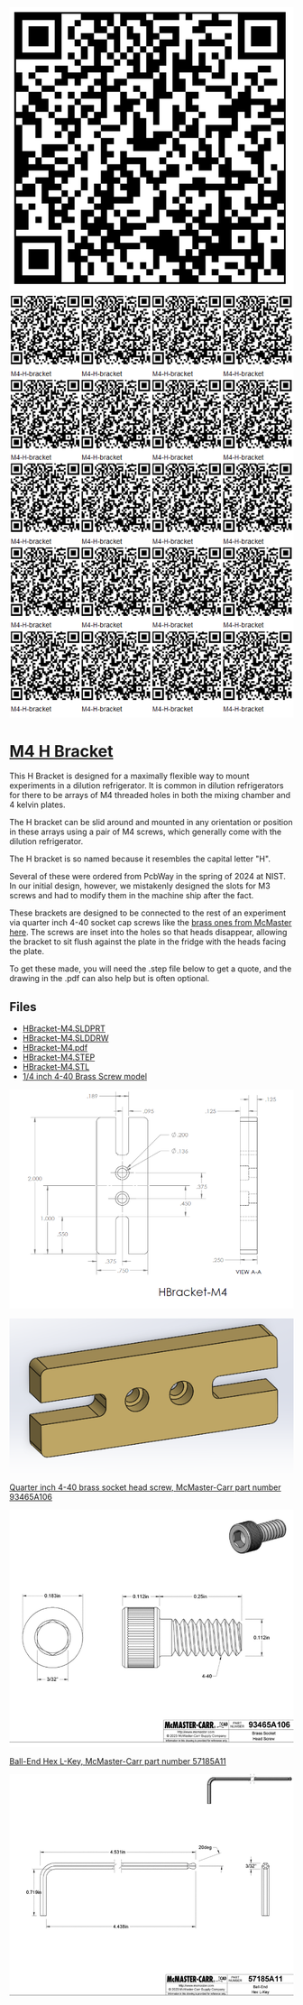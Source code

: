 
![](images/qrcode.png)
![](images/qrcode-page.png)

# [M4 H Bracket](https://github.com/lafefspietz/jjiv/tree/main/h-bracket)

This H Bracket is designed for a maximally flexible way to mount experiments in a dilution refrigerator. It is common in dilution refrigerators for there to be arrays of M4 threaded holes in both the mixing chamber and 4 kelvin plates. 

The H bracket can be slid around and mounted in any orientation or position in these arrays using a pair of M4 screws, which generally come with the dilution refrigerator.  

The H bracket is so named because it resembles the capital letter "H".

Several of these were ordered from PcbWay in the spring of 2024 at NIST.  In our initial design, however, we mistakenly designed the slots for M3 screws and had to modify them in the machine ship after the fact. 

These brackets are designed to be connected to the rest of an experiment via quarter inch 4-40 socket cap screws like the [brass ones from McMaster here](https://www.mcmaster.com/57185A11/). The screws are inset into the holes so that heads disappear, allowing the bracket to sit flush against the plate in the fridge with the heads facing the plate.   


To get these made, you will need the .step file below to get a quote, and the drawing in the .pdf can also help but is often optional. 

## Files

 - [HBracket-M4.SLDPRT](HBracket-M4.SLDPRT)
 - [HBracket-M4.SLDDRW](HBracket-M4.SLDDRW)
 - [HBracket-M4.pdf](HBracket-M4.pdf)
 - [HBracket-M4.STEP](HBracket-M4.STEP)
 - [HBracket-M4.STL](HBracket-M4.STL)
 - [1/4 inch 4-40 Brass Screw model](93465A106_Brass-Socket-Head-Screw.SLDPRT)

![](images/dimensioned-drawing.png)

![](images/solidworks-render.png)

[Quarter inch 4-40 brass socket head screw, McMaster-Carr part number 93465A106](https://www.mcmaster.com/93465A106/)

[![](images/4-40-quarter-inch-screw-drawing.png)](https://www.mcmaster.com/93465A106/)

[Ball-End Hex L-Key, McMaster-Carr part number 57185A11](https://www.mcmaster.com/57185A11/)

[![](images/Hex-L-key-3-32nd-drawing.png)](https://www.mcmaster.com/57185A11/)

